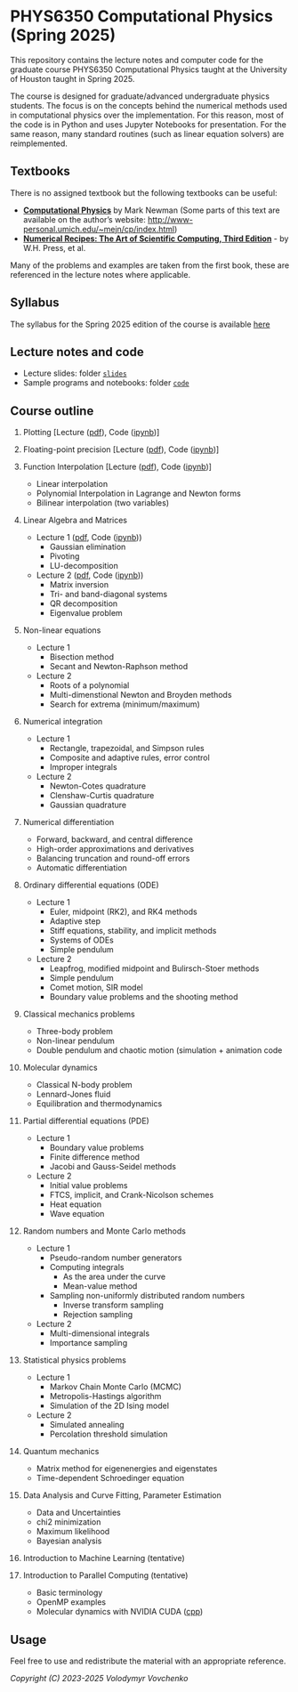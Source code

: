 # PHYS6350 Computational Physics (Spring 2025)

This repository contains the lecture notes and computer code for the graduate course PHYS6350 Computational Physics taught at the University of Houston taught in Spring 2025.

The course is designed for graduate/advanced undergraduate physics students.
The focus is on the concepts behind the numerical methods used in computational physics over the implementation. For this reason, most of the code is in Python and uses Jupyter Notebooks for presentation. 
For the same reason, many standard routines (such as linear equation solvers) are reimplemented.


## Textbooks
There is no assigned textbook but the following textbooks can be useful:
- [**Computational Physics**](https://www.amazon.com/Computational-Physics-Mark-Newman/dp/1480145513) by Mark Newman (Some parts of this text are available on the author’s website: http://www-personal.umich.edu/~mejn/cp/index.html)
- [**Numerical Recipes: The Art of Scientific Computing, Third Edition**](https://www.amazon.com/Numerical-Recipes-3rd-Scientific-Computing/dp/0521880688/) -	 by W.H. Press, et al.

Many of the problems and examples are taken from the first book, these are referenced in the lecture notes where applicable.

## Syllabus

The syllabus for the Spring 2025 edition of the course is available [here](Syllabus_Phys6350_2025.pdf)

## Lecture notes and code

- Lecture slides: folder [``slides``](slides/)
- Sample programs and notebooks: folder  [``code``](code/)

## Course outline

1. Plotting [Lecture ([pdf](slides/Lecture2-01-16-25-Plotting-MachinePrecision.pdf)), 
Code ([ipynb](code/1_Plotting/1_Plotting.ipynb))]

2. Floating-point precision [Lecture ([pdf](slides/Lecture2-01-16-25-Plotting-MachinePrecision.pdf)), 
Code ([ipynb](code/2_FloatingPointPrecision/2_FloatingPointPrecision.ipynb))]

3. Function Interpolation [Lecture ([pdf](lectures/Lecture3-01-23-25-Interpolation.pdf)), Code ([ipynb](code/3_Interpolation/3_Interpolation.ipynb))]
    - Linear interpolation
    - Polynomial Interpolation in Lagrange and Newton forms
    - Bilinear interpolation (two variables)

4. Linear Algebra and Matrices
    - Lecture 1 ([pdf](lectures/Lecture4-01-28-25-LinearAlgebra.pdf), Code ([ipynb](code/4_LinearAlgebra/4_LinearAlgebra.ipynb)))
        - Gaussian elimination
        - Pivoting
        - LU-decomposition
    - Lecture 2 ([pdf](lectures/Lecture5-01-30-23-LinearAlgebra-2.pdf), Code ([ipynb](code/4_LinearAlgebra/4_LinearAlgebra.ipynb)))
        - Matrix inversion
        - Tri- and band-diagonal systems
        - QR decomposition
        - Eigenvalue problem

5. Non-linear equations 
    - Lecture 1
        - Bisection method
        - Secant and Newton-Raphson method
    - Lecture 2
        - Roots of a polynomial
        - Multi-dimenstional Newton and Broyden methods
        - Search for extrema (minimum/maximum) 

6. Numerical integration
    - Lecture 1
        - Rectangle, trapezoidal, and Simpson rules
        - Composite and adaptive rules, error control
        - Improper integrals
    - Lecture 2
        - Newton-Cotes quadrature
        - Clenshaw-Curtis quadrature
        - Gaussian quadrature

7. Numerical differentiation
    - Forward, backward, and central difference
    - High-order approximations and derivatives
    - Balancing truncation and round-off errors
    - Automatic differentiation


8. Ordinary differential equations (ODE)
    - Lecture 1
        - Euler, midpoint (RK2), and RK4 methods
        - Adaptive step
        - Stiff equations, stability, and implicit methods
        - Systems of ODEs
        - Simple pendulum
     - Lecture 2
        - Leapfrog, modified midpoint and Bulirsch-Stoer methods
        - Simple pendulum
        - Comet motion, SIR model
        - Boundary value problems and the shooting method

9. Classical mechanics problems
    - Three-body problem
    - Non-linear pendulum
    - Double pendulum and chaotic motion (simulation + animation code


10. Molecular dynamics
    - Classical N-body problem
    - Lennard-Jones fluid
    - Equilibration and thermodynamics


11. Partial differential equations (PDE)
    - Lecture 1
        - Boundary value problems
        - Finite difference method
        - Jacobi and Gauss-Seidel methods
    - Lecture 2
        - Initial value problems
        - FTCS, implicit, and Crank-Nicolson schemes
        - Heat equation 
        - Wave equation

12. Random numbers and Monte Carlo methods
    - Lecture 1
        - Pseudo-random number generators
        - Computing integrals
            - As the area under the curve
            - Mean-value method
        - Sampling non-uniformly distributed random numbers
            - Inverse transform sampling
            - Rejection sampling
    - Lecture 2
        - Multi-dimensional integrals
        - Importance sampling

13. Statistical physics problems
    - Lecture 1
        - Markov Chain Monte Carlo (MCMC)
        - Metropolis-Hastings algorithm
        - Simulation of the 2D Ising model
    - Lecture 2
        - Simulated annealing
        - Percolation threshold simulation

14. Quantum mechanics
    - Matrix method for eigenenergies and eigenstates
    - Time-dependent Schroedinger equation

15. Data Analysis and Curve Fitting, Parameter Estimation
    - Data and Uncertainties
    - chi2 minimization
    - Maximum likelihood
    - Bayesian analysis

16. Introduction to Machine Learning (tentative)


17. Introduction to Parallel Computing (tentative)
    - Basic terminology
    - OpenMP examples
    - Molecular dynamics with NVIDIA CUDA ([cpp](https://github.com/vlvovch/lennard-jones-cuda))

## Usage

Feel free to use and redistribute the material with an appropriate reference.

*Copyright (C) 2023-2025 Volodymyr Vovchenko*